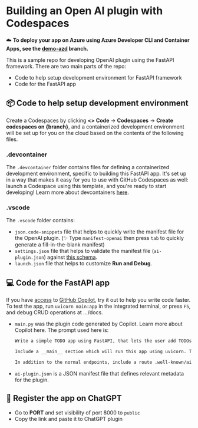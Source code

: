 # Building an Open AI plugin with Codespaces
☁️ **To deploy your app on Azure using Azure Developer CLI and Container Apps, see the [demo-azd](https://github.com/minsa110/devcontainer-fastapi/tree/demo-azd) branch.**

This is a sample repo for developing OpenAI plugin using the FastAPI framework. There are two main parts of the repo:
- Code to help setup development environment for FastAPI framework
- Code for the FastAPI app

## 📦 Code to help setup development environment
Create a Codespaces by clicking **<> Code** -> **Codespaces** -> **Create codespaces on {branch}**, and a containerized development environment will be set up for you on the cloud based on the contents of the following files.

### **.devcontainer**
The `.devcontainer` folder contains files for defining a containerized development environment, specific to building this FastAPI app. It's set up in a way that makes it easy for you to use with GitHub Codespaces as well: launch a Codespace using this template, and you're ready to start developing! Learn more about devcontainers [here](https://containers.dev/).

### **.vscode**
The `.vscode` folder contains:
- `json.code-snippets` file that helps to quickly write the manifest file for the OpenAI plugin. (✨ Type `manifest-openai` then press `tab` to quickly generate a fill-in-the-blank manifest)
- `settings.json` file that helps to validate the manifest file (`ai-plugin.json`) against [this schema](https://github.com/minsa110/ai-plugin-schema/blob/main/ai-plugin-schema.json).
- `launch.json` file that helps to customize **Run and Debug**.

## 💻 Code for the FastAPI app
If you have [access](https://code.visualstudio.com/blogs/2023/03/30/vscode-copilot#_getting-started-today) to [GitHub Copilot](https://github.com/features/copilot), try it out to help you write code faster. To test the app, run `uvicorn main:app` in the integrated terminal, or press `F5`, and debug CRUD operations at .../docs.

- `main.py` was the plugin code generated by Copilot. Learn more about Copilot here. The prompt used here is:
   ```markdown
   Write a simple TODO app using FastAPI, that lets the user add TODOs, list their TODOs, and delete TODOs, ensuring that the app stores item_id for each todo item.
 
   Include a __main__ section which will run this app using uvicorn. The Python module where I save this code will be called main.py.
 
   In addition to the normal endpoints, include a route .well-known/ai-plugin.json which serves (as JSON) the contents of ./ai-plugin.json, located in the same directory as main.py. Exclude this route from the OpenAPI spec, and don't serve any other static content.
   ```
- `ai-plugin.json` is a JSON manifest file that defines relevant metadata for the plugin.

## 💬 Register the app on ChatGPT
- Go to **PORT** and set visibility of port 8000 to `public`
- Copy the link and paste it to ChatGPT plugin
